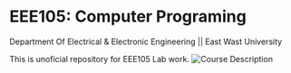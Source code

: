 # EEE105: Computer Programing
Department Of Electrical & Electronic Engineering || East Wast University

This is unoficial repository for EEE105 Lab work.
![Course Description](https://fse.ewubd.edu/electrical-electronic-engineering/core-courses)
